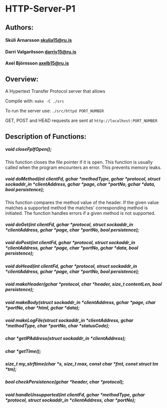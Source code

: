 # HTTP-Server-P1
## Authors: 
#### Skúli Arnarsson <skulia15@ru.is>
#### Darri Valgarðsson <darriv15@ru.is>
#### Axel Björnsson <axelb15@ru.is>

## Overview:
A Hypertext Transfer Protocol server that allows 

Compile with:  `make -C ./src`

To run the server use: `./src/httpd PORT_NUMBER`

GET, POST and HEAD requests are sent at `http://localhost:PORT_NUMBER`

## Description of Functions:

##### void closeFpIfOpen();
This function closes the file pointer if it is open. This function is usually called when the program encounters an error. This prevents memory leaks.

##### void doMethod(int clientFd, gchar *methodType, gchar *protocol, struct sockaddr_in *clientAddress, gchar *page, char *portNo, gchar *data, bool persistence);
This function compares the method value of the header. If the given value matches a supported method the matches' corresponding method is initiated. The function handles errors if a given method is not supported.

##### void doGet(int clientFd, gchar *protocol, struct sockaddr_in *clientAddress, gchar *page, char *portNo, bool persistence);

##### void doPost(int clientFd, gchar *protocol, struct sockaddr_in *clientAddress, gchar *page, char *portNo, gchar *data, bool persistence);

##### void doHead(int clientFd, gchar *protocol, struct sockaddr_in *clientAddress, gchar *page, char *portNo, bool persistence);

##### void makeHeader(gchar *protocol, char *header, size_t contentLen, bool persistence);

##### void makeBody(struct sockaddr_in *clientAddress, gchar *page, char *portNo, char *html, gchar *data);

##### void makeLogFile(struct sockaddr_in *clientAddress, gchar *methodType, char *portNo, char *statusCode);

##### char *getIPAddress(struct sockaddr_in *clientAddress);

##### char *getTime();

##### size_t my_strftime(char *s, size_t max, const char *fmt, const struct tm *tm);

##### bool checkPersistence(gchar *header, char *protocol);

##### void handleUnsupported(int clientFd, gchar *methodType, gchar *protocol, struct sockaddr_in *clientAddress, char *portNo);

